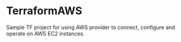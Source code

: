 # TerraformAWS
Sample TF project for using AWS provider to connect, configure and operate on AWS EC2 instances.
